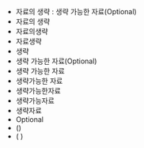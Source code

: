 - 자료의 생략 : 생략 가능한 자료(Optional)
- 자료의 생략
- 자료의생략
- 자료생략
- 생략
- 생략 가능한 자료(Optional)
- 생략 가능한 자료
- 생략가능한 자료
- 생략가능한자료
- 생략가능자료
- 생략자료
- Optional
- ()
- ( )